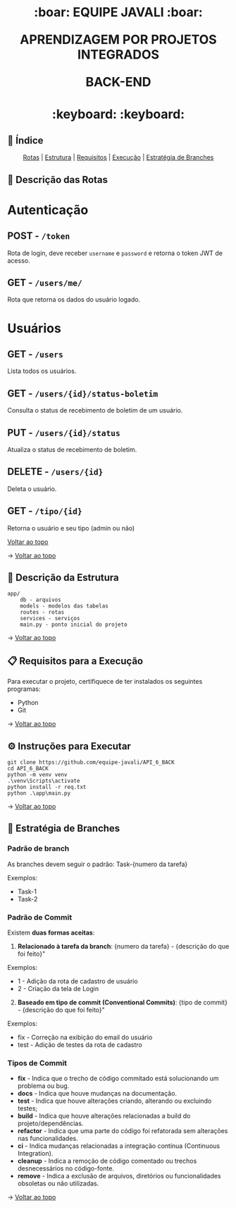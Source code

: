 <span id="topo">
<h1 align='center'>
:boar: EQUIPE JAVALI :boar:

APRENDIZAGEM POR PROJETOS INTEGRADOS

BACK-END
</h1>

<h1 align='center'> :keyboard:  :keyboard: </h1>

## :mag_right: Índice
<p align='center'>
    <a href="#rotas">Rotas</a> |
    <a href="#estrutura">Estrutura</a>  |
    <a href="#requisitos">Requisitos</a> |
    <a href="#execucao">Execução</a> |
    <!-- <a href="#teste">Teste</a> | -->
    <a href="#estrategia">Estratégia de Branches</a>
</p>

<span id="rotas">

## :bust_in_silhouette: Descrição das Rotas

# Autenticação
## POST - `/token`
Rota de login, deve receber `username` e `password` e retorna o token JWT de acesso.

## GET - `/users/me/`
Rota que retorna os dados do usuário logado.

# Usuários
## GET - `/users`
Lista todos os usuários.

## GET - `/users/{id}/status-boletim`
Consulta o status de recebimento de boletim de um usuário.

## PUT - `/users/{id}/status`
Atualiza o status de recebimento de boletim.

## DELETE - `/users/{id}`
Deleta o usuário.

## GET - `/tipo/{id}`
Retorna o usuário e seu tipo (admin ou não)

[Voltar ao topo](#sumário)

→ [Voltar ao topo](#topo)

<span id="estrutura">

## :scroll: Descrição da Estrutura

```
app/
    db - arquivos
    models - modelos das tabelas
    routes - rotas
    services - serviços
    main.py - ponto inicial do projeto
```

→ [Voltar ao topo](#topo)

<span id="requisitos">

## :clipboard: Requisitos para a Execução

Para executar o projeto, certifiquece de ter instalados os seguintes programas:
* Python
* Git
    
→ [Voltar ao topo](#topo)

<span id="execucao">

## :gear: Instruções para Executar

```
git clone https://github.com/equipe-javali/API_6_BACK
cd API_6_BACK
python -m venv venv
.\venv\Scripts\activate
python install -r req.txt
python .\app\main.py
```

→ [Voltar ao topo](#topo)

<!-- <span id="execucao">

## :gear: Instruções para Executar

→ [Voltar ao topo](#topo)

<span id="teste">

## 🧪 Instruções para Testar

→ [Voltar ao topo](#topo) -->

<span id="estrategia">

## :twisted_rightwards_arrows: Estratégia de Branches

### Padrão de branch
As branches devem seguir o padrão: Task-{numero da tarefa}

Exemplos:
- Task-1
- Task-2

### Padrão de Commit
Existem **duas formas aceitas**:  

1. **Relacionado à tarefa da branch**:  {numero da tarefa} - {descrição do que foi feito}"    

Exemplos:
- 1 - Adição da rota de cadastro de usuário
- 2 - Criação da tela de Login

2. **Baseado em tipo de commit (Conventional Commits)**: {tipo de commit} - {descrição do que foi feito}"

Exemplos:
- fix - Correção na exibição do email do usuário
- test - Adição de testes da rota de cadastro

### Tipos de Commit
* **fix** - Indica que o trecho de código commitado está solucionando um problema ou bug.
* **docs** - Indica que houve mudanças na documentação.
* **test** - Indica que houve alterações criando, alterando ou excluindo testes;
* **build** - Indica que houve alterações relacionadas a build do projeto/dependências.
* **refactor** - Indica que uma parte do código foi refatorada sem alterações nas funcionalidades.
* **ci** - Indica mudanças relacionadas a integração contínua (Continuous Integration).
* **cleanup** - Indica a remoção de código comentado ou trechos desnecessários no código-fonte.
* **remove** - Indica a exclusão de arquivos, diretórios ou funcionalidades obsoletas ou não utilizadas.

→ [Voltar ao topo](#topo)
